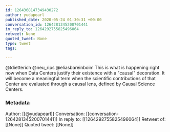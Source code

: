 ```yaml
---
id: 1264368147349430272
author: yudapearl
published_date: 2020-05-24 01:30:31 +00:00
conversation_id: 1264281345200701441
in_reply_to: 1264292755825496064
retweet: None
quoted_tweet: None
type: tweet
tags:

---
```


@tdietterich @neu_rips @eliasbareinboim This is what is happening right now when Data Centers justify their existence with a "causal" decoration. It will become a meaningful term when the scientific contributions of that Center are evaluated through a causal lens, defined by Causal Science Centers.

### Metadata

Author: [[@yudapearl]]
Conversation: [[conversation-1264281345200701441]]
In reply to: [[1264292755825496064]]
Retweet of: [[None]]
Quoted tweet: [[None]]
